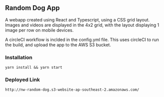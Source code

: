 ## Random Dog App

A webapp created using React and Typescript, using a CSS grid layout. Images and videos are displayed in the 4x2 grid, with the layout displaying 1 image per row on mobile devices.

A circleCI workflow is inclded in the config.yml file. This uses circleCI to run the build, and upload the app to the AWS S3 bucket.

### Installation

`yarn install && yarn start`

### Deployed Link

`http://nw-random-dog.s3-website-ap-southeast-2.amazonaws.com/`
